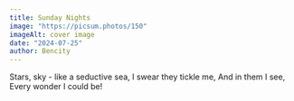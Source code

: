 ```yaml
---
title: Sunday Nights
image: "https://picsum.photos/150"
imageAlt: cover image
date: "2024-07-25"
author: Bencity
---
```


Stars, sky - like a seductive sea,
I swear they tickle me,
And in them I see,
Every wonder I could be!

